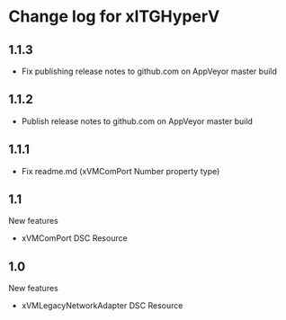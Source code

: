 # Change log for xITGHyperV

## 1.1.3

- Fix publishing release notes to github.com on AppVeyor master build

## 1.1.2

- Publish release notes to github.com on AppVeyor master build

## 1.1.1

- Fix readme.md (xVMComPort Number property type)

## 1.1

New features

- xVMComPort DSC Resource

## 1.0

New features

- xVMLegacyNetworkAdapter DSC Resource
